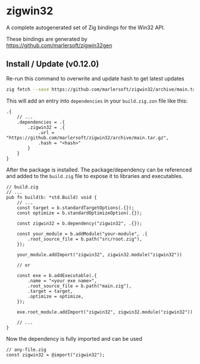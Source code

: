 # zigwin32

A complete autogenerated set of Zig bindings for the Win32 API.

These bindings are generated by https://github.com/marlersoft/zigwin32gen

## Install / Update (v0.12.0)

Re-run this command to overwrite and update hash to get latest updates

```bash
zig fetch --save https://github.com/marlersoft/zigwin32/archive/main.tar.gz
```

This will add an entry into `dependencies` in your `build.zig.zon` file like this:

```zig
.{
    // ...
    .dependencies = .{
        .zigwin32 = .{
            .url = "https://github.com/marlersoft/zigwin32/archive/main.tar.gz",
            .hash = "<hash>"
        }
    }
}
```

After the package is installed. The package/dependency can be referenced and added to the `build.zig` file to expose it to libraries and executables.

```zig
// build.zig
// ...
pub fn build(b: *std.Build) void {
    // ...
    const target = b.standardTargetOptions(.{});
    const optimize = b.standardOptimizeOption(.{});

    const zigwin32 = b.dependency("zigwin32", .{});

    const your_module = b.addModule("your-module", .{
        .root_source_file = b.path("src/root.zig"),
    });

    your_module.addImport("zigwin32", zigwin32.module("zigwin32"))

    // or

    const exe = b.addExecutable(.{
        .name = "<your exe name>",
        .root_source_file = b.path("main.zig"),
        .target = target,
        .optimize = optimize,
    });

    exe.root_module.addImport("zigwin32", zigwin32.module("zigwin32"))

    // ...
}
```

Now the dependency is fully imported and can be used

```zig
// any-file.zig
const zigwin32 = @import("zigwin32");
```
